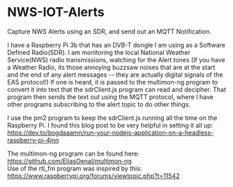 # NWS-IOT-Alerts
Capture NWS Alerts using an SDR, and send out an MQTT Notification.

I have a Raspberry Pi 3b that has an DVB-T dongle I am using as a Software Defined Radio(SDR). I am monitoring the local
National Weather Service(NWS) radio transmissions, watching for the Alert tones (If you have a Weather Radio, its those
annoying buzzsaw noises that are at the start and the end of any alert messages -- they are actually digital signals of the EAS protocol!)
If one is heard, it is passed to the multimon-ng program to convert it into text that the sdrClient.js program can read
and decipher. That program then sends the text out using the MQTT protocol, where I have other programs subscribing to
the alert topic to do other things.

I use the pm2 program to keep the sdrClient.js running all the time on the Raspberry Pi. I found this blog post to be 
very helpful in setting it all up: https://dev.to/bogdaaamn/run-your-nodejs-application-on-a-headless-raspberry-pi-4jnn 

The multimon-ng program can be found here: https://github.com/EliasOenal/multimon-ng <br>
Use of the rtl_fm program was inspired by this: https://www.raspberrypi.org/forums/viewtopic.php?t=11542 



